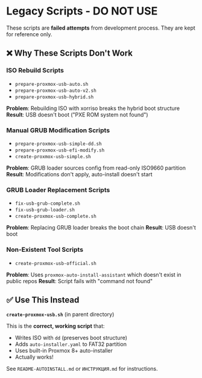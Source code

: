 # Legacy Scripts - DO NOT USE

These scripts are **failed attempts** from development process. They are kept for reference only.

## ❌ Why These Scripts Don't Work

### ISO Rebuild Scripts
- `prepare-proxmox-usb-auto.sh`
- `prepare-proxmox-usb-auto-v2.sh`
- `prepare-proxmox-usb-hybrid.sh`

**Problem**: Rebuilding ISO with xorriso breaks the hybrid boot structure
**Result**: USB doesn't boot ("PXE ROM system not found")

### Manual GRUB Modification Scripts
- `prepare-proxmox-usb-simple-dd.sh`
- `prepare-proxmox-usb-efi-modify.sh`
- `create-proxmox-usb-simple.sh`

**Problem**: GRUB loader sources config from read-only ISO9660 partition
**Result**: Modifications don't apply, auto-install doesn't start

### GRUB Loader Replacement Scripts
- `fix-usb-grub-complete.sh`
- `fix-usb-grub-loader.sh`
- `create-proxmox-usb-complete.sh`

**Problem**: Replacing GRUB loader breaks the boot chain
**Result**: USB doesn't boot

### Non-Existent Tool Scripts
- `create-proxmox-usb-official.sh`

**Problem**: Uses `proxmox-auto-install-assistant` which doesn't exist in public repos
**Result**: Script fails with "command not found"

## ✅ Use This Instead

**`create-proxmox-usb.sh`** (in parent directory)

This is the **correct, working script** that:
- Writes ISO with `dd` (preserves boot structure)
- Adds `auto-installer.yaml` to FAT32 partition
- Uses built-in Proxmox 8+ auto-installer
- Actually works!

See `README-AUTOINSTALL.md` or `ИНСТРУКЦИЯ.md` for instructions.

